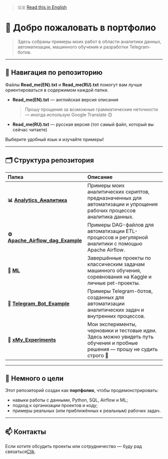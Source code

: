 > 🇬🇧 [Read this in English](README_EN.md)

# 👋 Добро пожаловать в портфолио

> Здесь собраны примеры моих работ в области аналитики данных, автоматизации, машинного обучения и разработки Telegram-ботов.

---

## 📘 Навигация по репозиторию

Файлы **Read_me(EN).txt** и **Read_me(RU).txt** помогут вам лучше ориентироваться в содержимом каждой папки.

- **Read_me(EN).txt** — английская версия описания  
  > Прошу прощения за возможные грамматические неточности — иногда использую Google Translate 😊

- **Read_me(RU).txt** — русская версия (тот самый файл, который вы сейчас читаете)

Выберите удобный язык и изучайте примеры!

---

## 🗂️ Структура репозитория

| Папка | Описание |
|:------|:----------|
| **📊 [Analytics_Аналитика](Analytics_Аналитика/)** | Примеры моих аналитических скриптов, предназначенных для автоматизации и упрощения рабочих процессов аналитика данных. |
| **⚙️ [Apache_Airflow_dag_Example](Apache_Airflow_dag_Example/)** | Примеры DAG-файлов для автоматизации ETL-процессов и регулярной аналитики с помощью Apache Airflow. |
| **🤖 [ML](ML/)** | Завершённые проекты по классическим задачам машинного обучения, соревнования на Kaggle и личные pet-проекты. |
| **💬 [Telegram_Bot_Example](Telegram_Bot_Example/)** | Примеры Telegram-ботов, созданных для автоматизации аналитических задач и внутренних процессов. |
| **🧪 [xMy_Experiments](xMy_Experiments/)** | Мои эксперименты, черновики и тестовые идеи. Здесь можно увидеть путь обучения и пробные решения — прошу не судить строго 🙂 |

---

## 🧭 Немного о цели

Этот репозиторий создан как **портфолио**, чтобы продемонстрировать:
- навыки работы с данными, Python, SQL, Airflow и ML;
- подход к организации проектов и коду;
- примеры реальных (или приближённых к реальным) рабочих задач.

---

## 📫 Контакты

Если хотите обсудить проекты или сотрудничество — буду рад связаться[Clik](https://github.com/JustLikeF1re).


